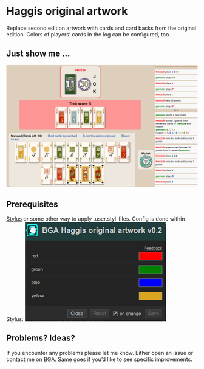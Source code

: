 # Haggis original artwork
Replace second edition artwork with cards and card backs from the original edition. Colors of players’ cards in the log can be configured, too.

## Just show me …
![screenshot_board](/haggis/img/screenshot_board.png?raw=true)

## Prerequisites
<a href="https://github.com/openstyles/stylus#readme">Stylus</a> or some other way to apply .user.styl-files. Config is done within Stylus:
![screenshot_stylus.png](/haggis/img/screenshot_stylus.png?raw=true)

## Problems? Ideas?
If you encounter any problems please let me know. Either open an issue or contact me on BGA. Same goes if you’d like to see specific improvements.
